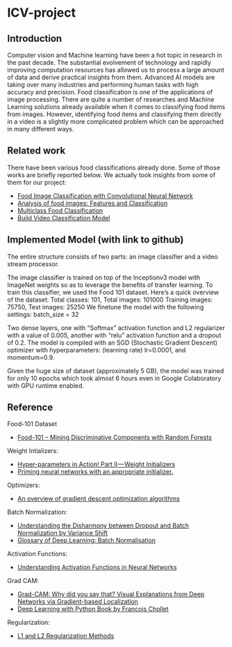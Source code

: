 # ICV-project


## Introduction
Computer vision and Machine learning have been a hot topic in research in the past decade. The substantial evolvement of technology and rapidly improving computation resources has allowed us to process a large amount of data and derive practical insights from them. Advanced AI models are taking over many industries and performing human tasks with high accuracy and precision. Food classification is one of the applications of image processing. There are quite a number of researches and Machine Learning solutions already available when it comes to classifying food items from images. However, identifying food items and classifying them directly in a video is a slightly more complicated problem which can be approached in many different ways.

## Related work
There have been various food classifications already done. Some of those works are briefly reported below. We actually took insights from some of them for our project:

- [Food Image Classification with Convolutional Neural Network](https://ieeexplore.ieee.org/document/8550005) 
- [Analysis of food images: Features and Classification](https://www.ncbi.nlm.nih.gov/pmc/articles/PMC5448982/)
- [Multiclass Food Classification](https://www.kaggle.com/theimgclist/multiclass-food-classification-using-tensorflow)
- [Build Video Classification Model](https://www.analyticsvidhya.com/blog/2019/09/step-by-step-deep-learning-tutorial-video-classification-python/)




## Implemented Model (with link to github)
The entire structure consists of two parts: an image classifier and a video stream processor.

The image classifier is trained on top of the Inceptionv3 model with ImageNet weights so as to leverage the benefits of transfer learning. To train this classifier, we used the Food 101 dataset. Here’s a quick overview of the dataset:
	Total classes: 101,	Total images: 101000
	Training images: 75750,	Test images: 25250
We finetune the model with the following settings:
batch_size = 32

Two dense layers, one with “Softmax” activation function and L2 regularizer with a value of 0.005, another with “relu” activation function and a dropout of 0.2.
The model is compiled with an SGD (Stochastic Gradient Descent) optimizer with hyperparameters: (learning rate) lr=0.0001, and momentum=0.9.

Given the huge size of dataset (approximately 5 GB), the model was trained for only 10 epochs which took almost 6 hours even in Google Colaboratory with GPU runtime enabled.


## Reference

Food-101 Dataset
- [Food-101 – Mining Discriminative Components with Random Forests](https://www.vision.ee.ethz.ch/datasets_extra/food-101/)

Weight Intializers: 
- [Hyper-parameters in Action! Part II — Weight Initializers](https://towardsdatascience.com/hyper-parameters-in-action-part-ii-weight-initializers-35aee1a28404)
- [Priming neural networks with an appropriate initializer.](https://becominghuman.ai/priming-neural-networks-with-an-appropriate-initializer-7b163990ead)

Optimizers:
- [An overview of gradient descent optimization algorithms](http://ruder.io/optimizing-gradient-descent/index.html#visualizationofalgorithms)

Batch Normalization:
- [Understanding the Disharmony between Dropout and Batch Normalization by Variance Shift](https://arxiv.org/abs/1801.05134)
- [Glossary of Deep Learning: Batch Normalisation](https://medium.com/deeper-learning/glossary-of-deep-learning-batch-normalisation-8266dcd2fa82)

Activation Functions:
- [Understanding Activation Functions in Neural Networks](https://medium.com/the-theory-of-everything/understanding-activation-functions-in-neural-networks-9491262884e0)

Grad CAM:
- [Grad-CAM: Why did you say that? Visual Explanations from Deep Networks via Gradient-based Localization](https://arxiv.org/pdf/1610.02391v1.pdf)
- [Deep Learning with Python Book by Francois Chollet](http://www.deeplearningitalia.com/wp-content/uploads/2017/12/Dropbox_Chollet.pdf)

Regularization: 
- [L1 and L2 Regularization Methods](https://towardsdatascience.com/l1-and-l2-regularization-methods-ce25e7fc831c)
